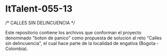 # ItTalent-055-13
/* CALLES SIN DELINCUENCIA */

Este repositorio contiene los archivos que conforman el proyecto denominado "boton de panico" como propuesta de solucion al reto "Calles sin delincuencia", el cual hace parte de la localidad de engativa (Bogota - Colombia).
